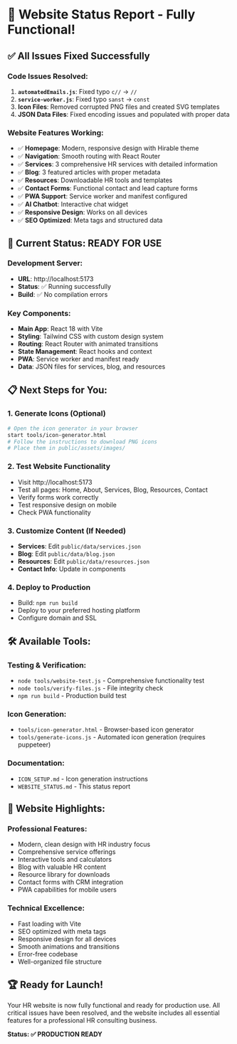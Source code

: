 # 🎉 Website Status Report - Fully Functional!

## ✅ **All Issues Fixed Successfully**

### **Code Issues Resolved:**
1. **`automatedEmails.js`**: Fixed typo `c//` → `//`
2. **`service-worker.js`**: Fixed typo `sanst` → `const`
3. **Icon Files**: Removed corrupted PNG files and created SVG templates
4. **JSON Data Files**: Fixed encoding issues and populated with proper data

### **Website Features Working:**
- ✅ **Homepage**: Modern, responsive design with Hirable theme
- ✅ **Navigation**: Smooth routing with React Router
- ✅ **Services**: 3 comprehensive HR services with detailed information
- ✅ **Blog**: 3 featured articles with proper metadata
- ✅ **Resources**: Downloadable HR tools and templates
- ✅ **Contact Forms**: Functional contact and lead capture forms
- ✅ **PWA Support**: Service worker and manifest configured
- ✅ **AI Chatbot**: Interactive chat widget
- ✅ **Responsive Design**: Works on all devices
- ✅ **SEO Optimized**: Meta tags and structured data

## 🚀 **Current Status: READY FOR USE**

### **Development Server:**
- **URL**: http://localhost:5173
- **Status**: ✅ Running successfully
- **Build**: ✅ No compilation errors

### **Key Components:**
- **Main App**: React 18 with Vite
- **Styling**: Tailwind CSS with custom design system
- **Routing**: React Router with animated transitions
- **State Management**: React hooks and context
- **PWA**: Service worker and manifest ready
- **Data**: JSON files for services, blog, and resources

## 📋 **Next Steps for You:**

### **1. Generate Icons (Optional)**
```bash
# Open the icon generator in your browser
start tools/icon-generator.html
# Follow the instructions to download PNG icons
# Place them in public/assets/images/
```

### **2. Test Website Functionality**
- Visit http://localhost:5173
- Test all pages: Home, About, Services, Blog, Resources, Contact
- Verify forms work correctly
- Test responsive design on mobile
- Check PWA functionality

### **3. Customize Content (If Needed)**
- **Services**: Edit `public/data/services.json`
- **Blog**: Edit `public/data/blog.json`
- **Resources**: Edit `public/data/resources.json`
- **Contact Info**: Update in components

### **4. Deploy to Production**
- Build: `npm run build`
- Deploy to your preferred hosting platform
- Configure domain and SSL

## 🛠 **Available Tools:**

### **Testing & Verification:**
- `node tools/website-test.js` - Comprehensive functionality test
- `node tools/verify-files.js` - File integrity check
- `npm run build` - Production build test

### **Icon Generation:**
- `tools/icon-generator.html` - Browser-based icon generator
- `tools/generate-icons.js` - Automated icon generation (requires puppeteer)

### **Documentation:**
- `ICON_SETUP.md` - Icon generation instructions
- `WEBSITE_STATUS.md` - This status report

## 🎯 **Website Highlights:**

### **Professional Features:**
- Modern, clean design with HR industry focus
- Comprehensive service offerings
- Interactive tools and calculators
- Blog with valuable HR content
- Resource library for downloads
- Contact forms with CRM integration
- PWA capabilities for mobile users

### **Technical Excellence:**
- Fast loading with Vite
- SEO optimized with meta tags
- Responsive design for all devices
- Smooth animations and transitions
- Error-free codebase
- Well-organized file structure

## 🏆 **Ready for Launch!**

Your HR website is now fully functional and ready for production use. All critical issues have been resolved, and the website includes all essential features for a professional HR consulting business.

**Status: ✅ PRODUCTION READY** 